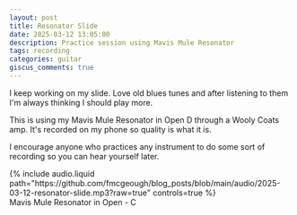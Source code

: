 ```yaml
---
layout: post
title: Resonator Slide
date: 2025-03-12 13:05:00
description: Practice session using Mavis Mule Resonator
tags: recording
categories: guitar
giscus_comments: true
---
```


I keep working on my slide. Love old blues tunes and after listening to them I'm always thinking I should play more.

This is using my Mavis Mule Resonator in Open D through a Wooly Coats amp. It's recorded on my phone so quality is what it is.

I encourage anyone who practices any instrument to do some sort of recording so you can hear yourself later.

<div class="row mt-3">
    <div class="col-sm mt-3 mt-md-0">
        {% include audio.liquid path="https://github.com/fmcgeough/blog_posts/blob/main/audio/2025-03-12-resonator-slide.mp3?raw=true" controls=true %}
    </div>
</div>
<div class="caption">
  Mavis Mule Resonator in Open - C
</div>

